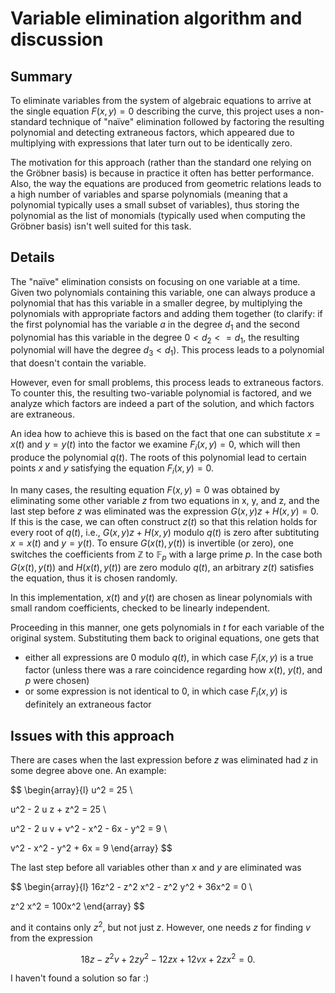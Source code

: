 # Variable elimination algorithm and discussion

## Summary

To eliminate variables from the system of algebraic equations to arrive at the single equation $F(x, y) = 0$ describing the curve, this project uses a non-standard technique of "naïve" elimination followed by factoring the resulting polynomial and detecting extraneous factors, which appeared due to multiplying with expressions that later turn out to be identically zero.

The motivation for this approach (rather than the standard one relying on the Gröbner basis) is because in practice it often has better performance. Also, the way the equations are produced from geometric relations leads to a high number of variables and sparse polynomials (meaning that a polynomial typically uses a small subset of variables), thus storing the polynomial as the list of monomials (typically used when computing the Gröbner basis) isn't well suited for this task.

## Details

The "naïve" elimination consists on focusing on one variable at a time. Given two polynomials containing this variable, one can always produce a polynomial that has this variable in a smaller degree, by multiplying the polynomials with appropriate factors and adding them together (to clarify: if the first polynomial has the variable $a$ in the degree $d_1$ and the second polynomial has this variable in the degree $0 < d_2 <= d_1$, the resulting polynomial will have the degree $d_3 < d_1$). This process leads to a polynomial that doesn't contain the variable.

However, even for small problems, this process leads to extraneous factors. To counter this, the resulting two-variable polynomial is factored, and we analyze which factors are indeed a part of the solution, and which factors are extraneous.

An idea how to achieve this is based on the fact that one can substitute $x = x(t)$ and $y = y(t)$ into the factor we examine $F_i(x, y) = 0$, which will then produce the polynomial $q(t)$. The roots of this polynomial lead to certain points $x$ and $y$ satisfying the equation $F_i(x, y) = 0$.

In many cases, the resulting equation $F(x, y) = 0$ was obtained by eliminating some other variable $z$ from two equations in x, y, and z, and the last step before $z$ was eliminated was the expression $G(x, y) z + H(x, y) = 0$. If this is the case, we can often construct $z(t)$ so that this relation holds for every root of $q(t)$, i.e., $G(x, y) z + H(x, y)$ modulo $q(t)$ is zero after subtituting $x = x(t)$ and $y = y(t)$. To ensure $G(x(t), y(t))$ is invertible (or zero), one switches the coefficients from $\mathbb{Z}$ to $\mathbb{F}_p$ with a large prime $p$. In the case both $G(x(t), y(t))$ and $H(x(t), y(t))$ are zero modulo $q(t)$, an arbitrary $z(t)$ satisfies the equation, thus it is chosen randomly.

In this implementation, $x(t)$ and $y(t)$ are chosen as linear polynomials with small random coefficients, checked to be linearly independent.

Proceeding in this manner, one gets polynomials in $t$ for each variable of the original system. Substituting them back to original equations, one gets that

- either all expressions are 0 modulo $q(t)$, in which case $F_i(x, y)$ is a true factor (unless there was a rare coincidence regarding how $x(t)$, $y(t)$, and $p$ were chosen)
- or some expression is not identical to 0, in which case $F_i(x, y)$ is definitely an extraneous factor

## Issues with this approach

There are cases when the last expression before $z$ was eliminated had $z$ in some degree above one. An example:

$$
\begin{array}{l}
u^2 = 25 \\

u^2 - 2 u z + z^2 = 25 \\

u^2 - 2 u v + v^2 - x^2 - 6x - y^2 = 9 \\

v^2 - x^2 - y^2 + 6x = 9
\end{array}
$$


The last step before all variables other than $x$ and $y$ are eliminated was

$$
\begin{array}{l}
16z^2 - z^2 x^2 - z^2 y^2 + 36x^2 = 0 \\

z^2 x^2 = 100x^2
\end{array}
$$

and it contains only $z^2$, but not just $z$. However, one needs $z$ for finding $v$ from the expression

$$
18z - z^2 v + 2zy^2 - 12zx + 12vx + 2zx^2 = 0.
$$

I haven't found a solution so far :)


